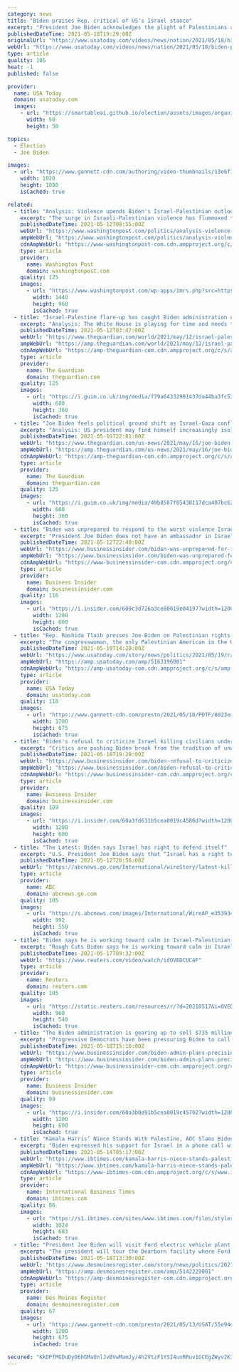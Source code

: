 ```yaml
---
category: news
title: "Biden praises Rep. critical of US's Israel stance"
excerpt: "President Joe Biden acknowledges the plight of Palestinians as he addressed Congresswoman Rashida Tlaib, a Palestinian-American Democrat, who has been critical of his administration's approach to violence between Israel and Hamas."
publishedDateTime: 2021-05-18T19:29:00Z
originalUrl: "https://www.usatoday.com/videos/news/nation/2021/05/18/biden-praises-rep-critical-uss-israel-stance/5151032001/"
webUrl: "https://www.usatoday.com/videos/news/nation/2021/05/18/biden-praises-rep-critical-uss-israel-stance/5151032001/"
type: article
quality: 105
heat: -1
published: false

provider:
  name: USA Today
  domain: usatoday.com
  images:
    - url: "https://smartableai.github.io/election/assets/images/organizations/usatoday.com-50x50.jpg"
      width: 50
      height: 50

topics:
  - Election
  - Joe Biden

images:
  - url: "https://www.gannett-cdn.com/authoring/video-thumbnails/13e6f108-43a7-461f-af2e-2aa8a483ac31_poster.jpg?quality=10"
    width: 1920
    height: 1080
    isCached: true

related:
  - title: "Analysis: Violence upends Biden's Israel-Palestinian outlook"
    excerpt: "The surge in Israeli-Palestinian violence has flummoxed the Biden administration in its first four months as it attempts to craft a Middle East policy it believes will be more durable and fairer than"
    publishedDateTime: 2021-05-12T08:55:00Z
    webUrl: "https://www.washingtonpost.com/politics/analysis-violence-upends-bidens-israel-palestinian-outlook/2021/05/12/88a0876e-b2d7-11eb-bc96-fdf55de43bef_story.html"
    ampWebUrl: "https://www.washingtonpost.com/politics/analysis-violence-upends-bidens-israel-palestinian-outlook/2021/05/12/88a0876e-b2d7-11eb-bc96-fdf55de43bef_story.html?outputType=amp"
    cdnAmpWebUrl: "https://www-washingtonpost-com.cdn.ampproject.org/c/s/www.washingtonpost.com/politics/analysis-violence-upends-bidens-israel-palestinian-outlook/2021/05/12/88a0876e-b2d7-11eb-bc96-fdf55de43bef_story.html?outputType=amp"
    type: article
    provider:
      name: Washington Post
      domain: washingtonpost.com
    quality: 125
    images:
      - url: "https://www.washingtonpost.com/wp-apps/imrs.php?src=https://arc-anglerfish-washpost-prod-washpost.s3.amazonaws.com/public/AN6GYPFSUEI6XPEW7X2V3ZB354.jpg&w=1440"
        width: 1440
        height: 960
        isCached: true
  - title: "Israel-Palestine flare-up has caught Biden administration unprepared"
    excerpt: "Analysis: The White House is playing for time and needs to decide quickly how to deal with Trump’s legacy of unwavering support for Netanyahu"
    publishedDateTime: 2021-05-12T03:47:00Z
    webUrl: "https://www.theguardian.com/world/2021/may/12/israel-palestine-flare-up-has-caught-biden-administration-unprepared"
    ampWebUrl: "https://amp.theguardian.com/world/2021/may/12/israel-palestine-flare-up-has-caught-biden-administration-unprepared"
    cdnAmpWebUrl: "https://amp-theguardian-com.cdn.ampproject.org/c/s/amp.theguardian.com/world/2021/may/12/israel-palestine-flare-up-has-caught-biden-administration-unprepared"
    type: article
    provider:
      name: The Guardian
      domain: theguardian.com
    quality: 125
    images:
      - url: "https://i.guim.co.uk/img/media/f79a64332981437da44ba3fc5324584b9570d820/0_92_3584_2150/master/3584.jpg?width=300&quality=45&auto=format&fit=max&dpr=2&s=4da22353425bdd34f96ba4053c6d9e31"
        width: 600
        height: 360
        isCached: true
  - title: "Joe Biden feels political ground shift as Israel-Gaza conflict rages on"
    excerpt: "Analysis: US president may find himself increasingly isolated in his resolute defence of Israel"
    publishedDateTime: 2021-05-16T22:01:00Z
    webUrl: "https://www.theguardian.com/us-news/2021/may/16/joe-biden-feels-political-ground-shift-as-israel-gaza-conflict-rages-on"
    ampWebUrl: "https://amp.theguardian.com/us-news/2021/may/16/joe-biden-feels-political-ground-shift-as-israel-gaza-conflict-rages-on"
    cdnAmpWebUrl: "https://amp-theguardian-com.cdn.ampproject.org/c/s/amp.theguardian.com/us-news/2021/may/16/joe-biden-feels-political-ground-shift-as-israel-gaza-conflict-rages-on"
    type: article
    provider:
      name: The Guardian
      domain: theguardian.com
    quality: 125
    images:
      - url: "https://i.guim.co.uk/img/media/49b8587f85438117dca407bc628f7a24795fd979/0_47_3096_1858/master/3096.jpg?width=300&quality=45&auto=format&fit=max&dpr=2&s=f6d8582d2714f5f902f6a74ad09c3c59"
        width: 600
        height: 360
        isCached: true
  - title: "Biden was unprepared to respond to the worst violence Israel-Palestine has seen in years"
    excerpt: "President Joe Biden does not have an ambassador in Israel — and hasn't yet nominated anyone — amid the worst fighting the region has seen in years."
    publishedDateTime: 2021-05-12T22:40:00Z
    webUrl: "https://www.businessinsider.com/biden-was-unprepared-for-israel-palestine-violence-2021-5"
    ampWebUrl: "https://www.businessinsider.com/biden-was-unprepared-for-israel-palestine-violence-2021-5?amp"
    cdnAmpWebUrl: "https://www-businessinsider-com.cdn.ampproject.org/c/s/www.businessinsider.com/biden-was-unprepared-for-israel-palestine-violence-2021-5?amp"
    type: article
    provider:
      name: Business Insider
      domain: businessinsider.com
    quality: 116
    images:
      - url: "https://i.insider.com/609c3d726a3ce80019e04197?width=1200&format=jpeg"
        width: 1200
        height: 600
        isCached: true
  - title: "Rep. Rashida Tlaib presses Joe Biden on Palestinian rights as he faces growing pressure over Mideast"
    excerpt: "The congresswoman, the only Palestinian American in the US House, said Palestinian rights \"must be protected\" from Israeli attacks."
    publishedDateTime: 2021-05-19T14:20:00Z
    webUrl: "https://www.usatoday.com/story/news/politics/2021/05/19/rashida-tlaib-joe-biden-palestinian-conflict/5163196001/"
    ampWebUrl: "https://amp.usatoday.com/amp/5163196001"
    cdnAmpWebUrl: "https://amp-usatoday-com.cdn.ampproject.org/c/s/amp.usatoday.com/amp/5163196001"
    type: article
    provider:
      name: USA Today
      domain: usatoday.com
    quality: 110
    images:
      - url: "https://www.gannett-cdn.com/presto/2021/05/18/PDTF/8023ea40-f23a-4cfb-9545-a84b84a747ae-AP21138575195433.jpeg?auto=webp&crop=4316,2428,x0,y219&format=pjpg&width=1200"
        width: 1200
        height: 675
        isCached: true
  - title: "Biden's refusal to criticize Israel killing civilians undermines his pledge to prioritize human rights"
    excerpt: "Critics are pushing Biden break from the tradition of unwavering support for Israel as the death toll in Gaza mounts."
    publishedDateTime: 2021-05-18T19:29:00Z
    webUrl: "https://www.businessinsider.com/biden-refusal-to-criticize-israel-undermines-human-rights-pledge-2021-5"
    ampWebUrl: "https://www.businessinsider.com/biden-refusal-to-criticize-israel-undermines-human-rights-pledge-2021-5?amp"
    cdnAmpWebUrl: "https://www-businessinsider-com.cdn.ampproject.org/c/s/www.businessinsider.com/biden-refusal-to-criticize-israel-undermines-human-rights-pledge-2021-5?amp"
    type: article
    provider:
      name: Business Insider
      domain: businessinsider.com
    quality: 109
    images:
      - url: "https://i.insider.com/60a3fd631b5cea0019c4586d?width=1200&format=jpeg"
        width: 1200
        height: 600
        isCached: true
  - title: "The Latest: Biden says Israel has right to defend itself"
    excerpt: "U.S. President Joe Biden says that “Israel has a right to defend itself” amid a barrage of rockets fired by Hamas and other Palestinian groups from Gaza"
    publishedDateTime: 2021-05-12T20:56:00Z
    webUrl: "https://abcnews.go.com/International/wireStory/latest-killed-wounded-israel-missile-77639397"
    type: article
    provider:
      name: ABC
      domain: abcnews.go.com
    quality: 105
    images:
      - url: "https://s.abcnews.com/images/International/WireAP_e353934a96bc4d2b811416f1699344bf_16x9_992.jpg"
        width: 992
        height: 558
        isCached: true
  - title: "Biden says he is working toward calm in Israel-Palestinian conflict"
    excerpt: "Rough Cuts Biden says he is working toward calm in Israel-Palestinian conflict. Posted . U.S. President Joe Biden said his administration is working with Palestinians and Israelis"
    publishedDateTime: 2021-05-17T09:32:00Z
    webUrl: "https://www.reuters.com/video/watch/idOVEDCUC4F"
    type: article
    provider:
      name: Reuters
      domain: reuters.com
    quality: 105
    images:
      - url: "https://static.reuters.com/resources/r/?d=20210517&i=OVEDCUC4F&r=OVEDCUC4F&t=2"
        width: 960
        height: 540
        isCached: true
  - title: "The Biden administration is gearing up to sell $735 million of precision weapons to Israel, as conflict rages on with Gaza"
    excerpt: "Progressive Democrats have been pressuring Biden to call for a cease-fire, and are unhappy with the arms sale as deaths mount in Gaza and Israel."
    publishedDateTime: 2021-05-18T15:16:00Z
    webUrl: "https://www.businessinsider.com/biden-admin-plans-precision-weapons-sale-israel-reports-2021-5"
    ampWebUrl: "https://www.businessinsider.com/biden-admin-plans-precision-weapons-sale-israel-reports-2021-5?amp"
    cdnAmpWebUrl: "https://www-businessinsider-com.cdn.ampproject.org/c/s/www.businessinsider.com/biden-admin-plans-precision-weapons-sale-israel-reports-2021-5?amp"
    type: article
    provider:
      name: Business Insider
      domain: businessinsider.com
    quality: 99
    images:
      - url: "https://i.insider.com/60a3b0e91b5cea0019c45702?width=1200&format=jpeg"
        width: 1200
        height: 600
        isCached: true
  - title: "Kamala Harris’ Niece Stands With Palestine, AOC Slams Biden For Israel Support"
    excerpt: "Biden expressed his support for Israel in a phone call with Prime Minister Netanyahu Harris and Ocasio-Cortez slammed Biden for 'siding with opposition' More than 100 Palestinians have died from the attacks by Israeli forces The ongoing conflict between Israel and Hamas militants in Gaza has put the Biden administration,"
    publishedDateTime: 2021-05-14T05:17:00Z
    webUrl: "https://www.ibtimes.com/kamala-harris-niece-stands-palestine-aoc-slams-biden-israel-support-3198473"
    ampWebUrl: "https://www.ibtimes.com/kamala-harris-niece-stands-palestine-aoc-slams-biden-israel-support-3198473?amp=1"
    cdnAmpWebUrl: "https://www-ibtimes-com.cdn.ampproject.org/c/s/www.ibtimes.com/kamala-harris-niece-stands-palestine-aoc-slams-biden-israel-support-3198473?amp=1"
    type: article
    provider:
      name: International Business Times
      domain: ibtimes.com
    quality: 86
    images:
      - url: "https://s1.ibtimes.com/sites/www.ibtimes.com/files/styles/full/public/2019/02/28/gettyimages-1127743614.jpg"
        width: 1024
        height: 683
        isCached: true
  - title: "President Joe Biden will visit Ford electric vehicle plant; protests of Israel expected"
    excerpt: "The president will tour the Dearborn facility where Ford's new electric pickup will be built. Protests of Biden's support of Israel are also expected."
    publishedDateTime: 2021-05-18T13:30:00Z
    webUrl: "https://www.desmoinesregister.com/story/news/politics/2021/05/18/joe-biden-ford-visit-dearborn-michigan-electric-f-150/5142229001/"
    ampWebUrl: "https://amp.desmoinesregister.com/amp/5142229001"
    cdnAmpWebUrl: "https://amp-desmoinesregister-com.cdn.ampproject.org/c/s/amp.desmoinesregister.com/amp/5142229001"
    type: article
    provider:
      name: Des Moines Register
      domain: desmoinesregister.com
    quality: 67
    images:
      - url: "https://www.gannett-cdn.com/presto/2021/05/13/USAT/55e94e41-63bb-4b61-a737-f0e67127ee8f-AP_Biden_2.jpg?auto=webp&crop=5999,3375,x0,y305&format=pjpg&width=1200"
        width: 1200
        height: 675
        isCached: true

secured: "KkDPfMGDuDyO6hGMaUnlJvBVwMamJy/4h2VtzF1YSI4unRRuv1GCEgZWyv2K1l3IuMgdEfaa4TYCkMYAvv4KjigMC+blUqcz8n7WA1Zy/MPdGUGBk4NZscJTuGNvJhMJctOPcNl9L77r7lWjQy+XpDWwe70WABH8iECOjJmscoLJMtGFwMqi2s+8tHa6J/Duw93s5qPNBkKjFcWmdNKdYEBK9WcL7Va8BU6mSFEUBHav00k3XiuYrSfI7ym1Ej0wFD5fJDW0g/cGu4WHrvAxYF/3Y6FKlo0KMJoHKFN6RfybXOytY2ecfak3CLlHcXPafVTmYVg2A6Htduv9Pk/7i3kurmYBqyuCCYXUL7AMv6I=;/2gvE+vcMLYc3EKulg5GdA=="
---
```


